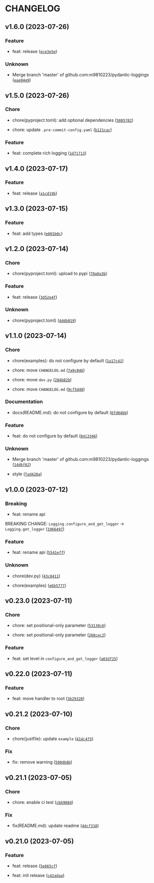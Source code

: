# CHANGELOG



## v1.6.0 (2023-07-26)

### Feature

* feat: release ([`ece3e5e`](https://github.com/m9810223/pydantic-loggings/commit/ece3e5ed8cb06b33f15b4ea2595634728c6da8e0))

### Unknown

* Merge branch &#39;master&#39; of github.com:m9810223/pydantic-loggings ([`eae04e9`](https://github.com/m9810223/pydantic-loggings/commit/eae04e9ff4a5dae55caa540185abf2e1502ea9dd))


## v1.5.0 (2023-07-26)

### Chore

* chore(pyproject.toml): add optional dependencies ([`5885782`](https://github.com/m9810223/pydantic-loggings/commit/58857823feec0d88542f708a8fc066109449bd96))

* chore: update `.pre-commit-config.yaml` ([`b121cac`](https://github.com/m9810223/pydantic-loggings/commit/b121cacd81a37da15bc0e6c21209b35066ac5d88))

### Feature

* feat: complete rich logging ([`1d71713`](https://github.com/m9810223/pydantic-loggings/commit/1d71713eaea2d2739ba9915262dbc06744094804))


## v1.4.0 (2023-07-17)

### Feature

* feat: release ([`a1cd19b`](https://github.com/m9810223/pydantic-loggings/commit/a1cd19bb8a72ade7b0f69355be94852888033e0f))

## v1.3.0 (2023-07-15)

### Feature

* feat: add types ([`e001b0c`](https://github.com/m9810223/pydantic-loggings/commit/e001b0c3969b4b161d3218b4c1b8e422b2751cf7))

## v1.2.0 (2023-07-14)

### Chore

* chore(pyproject.toml): upload to pypi ([`70a0a3b`](https://github.com/m9810223/pydantic-loggings/commit/70a0a3bfe491131c54bb5ac0bcd2d85d26886e43))

### Feature

* feat: release ([`3d52e4f`](https://github.com/m9810223/pydantic-loggings/commit/3d52e4fafb6fe255ac43a531213f52c12ce24575))

### Unknown

* chore(pyproject.toml) ([`4ddb019`](https://github.com/m9810223/pydantic-loggings/commit/4ddb0191d3fb1dae7ea7732d1f7f6c25a3e202ca))

## v1.1.0 (2023-07-14)

### Chore

* chore(examples): do not configure by default ([`1a17c41`](https://github.com/m9810223/pydantic-loggings/commit/1a17c4177a0c68ae0984d91c6d8a154ce417a7b5))

* chore: move `CHANGELOG.md` ([`7a9c846`](https://github.com/m9810223/pydantic-loggings/commit/7a9c8461c8abba82326417a6032afa8241f4a6d9))

* chore: move `dev.py` ([`284b82b`](https://github.com/m9810223/pydantic-loggings/commit/284b82bf6e40d1608cabb3c0136615a99ad98e36))

* chore: move `CHANGELOG.md` ([`9cf5d40`](https://github.com/m9810223/pydantic-loggings/commit/9cf5d405a88a1ef38f45e56fbdfbfb18d1033f49))

### Documentation

* docs(README.md): do not configure by default ([`6fd04bb`](https://github.com/m9810223/pydantic-loggings/commit/6fd04bbee22d769db8cfac1fa261cc649f608651))

### Feature

* feat: do not configure by default ([`8413346`](https://github.com/m9810223/pydantic-loggings/commit/841334643874da212c7366d8e323a7b7b6cb1479))

### Unknown

* Merge branch &#39;master&#39; of github.com:m9810223/pydantic-loggings ([`14dbf62`](https://github.com/m9810223/pydantic-loggings/commit/14dbf6259d7eb0ea45554e59a3760feb43306932))

* style ([`fad428a`](https://github.com/m9810223/pydantic-loggings/commit/fad428a6c23faf1b7e3b11e52022d20db34ca665))

## v1.0.0 (2023-07-12)

### Breaking

* feat: rename api

BREAKING CHANGE: `Logging.configure_and_get_logger` -&gt; `Logging.get_logger` ([`1966497`](https://github.com/m9810223/pydantic-loggings/commit/1966497cc30f05ee1c235647bf5eaa4553a777c8))

### Feature

* feat: rename api ([`5541eff`](https://github.com/m9810223/pydantic-loggings/commit/5541effcb759d9640191052745e5c6c91672a061))

### Unknown

* chore(dev.py) ([`43c8411`](https://github.com/m9810223/pydantic-loggings/commit/43c8411dcab94cafa216fca40fa03dc7d8d07c5a))

* chore(examples) ([`e6b5777`](https://github.com/m9810223/pydantic-loggings/commit/e6b5777ec330f1897df056b7e4447fd26514a57a))

## v0.23.0 (2023-07-11)

### Chore

* chore: set positional-only parameter ([`53130c6`](https://github.com/m9810223/pydantic-loggings/commit/53130c6bd502e006dcfe1b206607b287d718a7c5))

* chore: set positional-only parameter ([`260cec2`](https://github.com/m9810223/pydantic-loggings/commit/260cec2de0df69beb8bc128492b279b886253134))

### Feature

* feat: set level in `configure_and_get_logger` ([`a03df25`](https://github.com/m9810223/pydantic-loggings/commit/a03df25bb0b585f1255d375fb722231254796e24))

## v0.22.0 (2023-07-11)

### Feature

* feat: move handler to root ([`3b29328`](https://github.com/m9810223/pydantic-loggings/commit/3b2932868cac4b019d2ca3fe61a03dc0cd427ece))

## v0.21.2 (2023-07-10)

### Chore

* chore(justfile): update `example` ([`414c475`](https://github.com/m9810223/pydantic-loggings/commit/414c4750fcc56bf7d2208b5246bf21ddf4e96063))

### Fix

* fix: remove warning ([`590db8b`](https://github.com/m9810223/pydantic-loggings/commit/590db8be02abefaedfab6f866c01463b69ed259b))

## v0.21.1 (2023-07-05)

### Chore

* chore: enable ci test ([`cbb9884`](https://github.com/m9810223/pydantic-loggings/commit/cbb98849bc60b004f06a7b655f5bc268bf6c8589))

### Fix

* fix(README.md): update readme ([`4dcf318`](https://github.com/m9810223/pydantic-loggings/commit/4dcf3181928938d327c46ab46919f51e5ca3bac1))

## v0.21.0 (2023-07-05)

### Feature

* feat: release ([`5e665cf`](https://github.com/m9810223/pydantic-loggings/commit/5e665cf6ef53db53b48730afeda7100e6452065d))

* feat: init release ([`c42adaa`](https://github.com/m9810223/pydantic-loggings/commit/c42adaae98135b6cdb12e219d8d49011e6332fb3))
